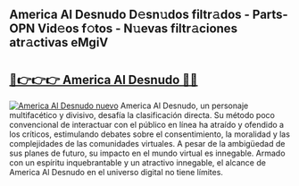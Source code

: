## America Al Desnudo D𝚎sn𝚞dos filtr𝚊dos - Parts-OPN Vid𝚎os f𝚘tos - N𝚞evas filtr𝚊ciones atr𝚊ctivas eMgiV

# <h2><a href="http://mb8isad.tromn.icu/?c=America+Al+Desnudo">🔗👉👉👉 America Al Desnudo 🔗🔗</a></h2>

[![America Al Desnudo nuevo](https://i.imgur.com/pEAQMta.gif)](http://mb8isad.tromn.icu/?c=America+Al+Desnudo)
America Al Desnudo, un personaje multifacético y divisivo, desafía la clasificación directa. Su método poco convencional de interactuar con el público en línea ha atraído y ofendido a los críticos, estimulando debates sobre el consentimiento, la moralidad y las complejidades de las comunidades virtuales. A pesar de la ambigüedad de sus planes de futuro, su impacto en el mundo virtual es innegable. Armado con un espíritu inquebrantable y un atractivo innegable, el alcance de America Al Desnudo en el universo digital no tiene límites.
